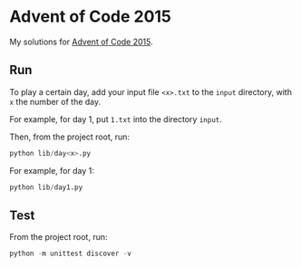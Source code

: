 # Advent of Code 2015

My solutions for [Advent of Code 2015](https://adventofcode.com/2015).

## Run

To play a certain day, add your input file `<x>.txt` to the `input` directory, with `x` the number of the day.

For example, for day 1, put `1.txt` into the directory `input`.

Then, from the project root, run:

```python
python lib/day<x>.py
```

For example, for day 1:

```python
python lib/day1.py
```

## Test

From the project root, run:

```python
python -m unittest discover -v
```